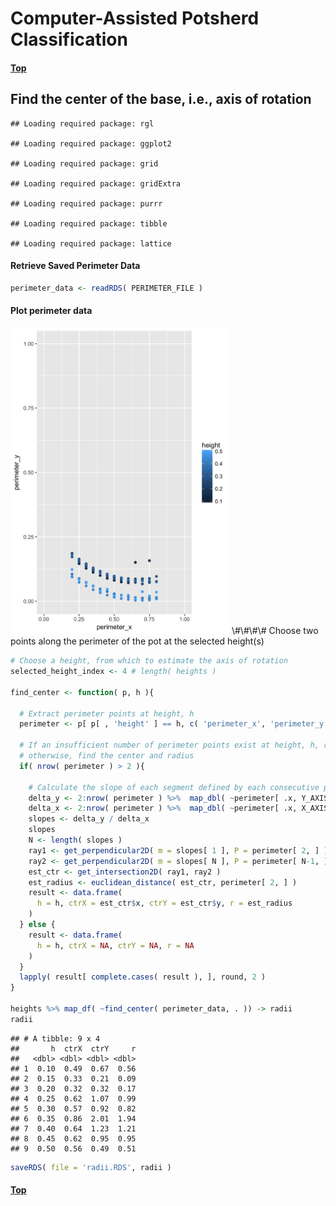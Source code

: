 
# Computer-Assisted Potsherd Classification

#### [Top](../README.md)

Find the center of the base, i.e., axis of rotation
---------------------------------------------------

    ## Loading required package: rgl

    ## Loading required package: ggplot2

    ## Loading required package: grid

    ## Loading required package: gridExtra

    ## Loading required package: purrr

    ## Loading required package: tibble

    ## Loading required package: lattice

#### Retrieve Saved Perimeter Data

``` r
perimeter_data <- readRDS( PERIMETER_FILE )
```

#### Plot perimeter data

<img src="./images/perimeter_data.png" width="350" >
\#\#\#\# Choose two points along the perimeter of the pot at the selected height(s)

``` r
# Choose a height, from which to estimate the axis of rotation
selected_height_index <- 4 # length( heights )

find_center <- function( p, h ){

  # Extract perimeter points at height, h
  perimeter <- p[ p[ , 'height' ] == h, c( 'perimeter_x', 'perimeter_y' ) ]
  
  # If an insufficient number of perimeter points exist at height, h, return result unknown,
  # otherwise, find the center and radius
  if( nrow( perimeter ) > 2 ){
  
    # Calculate the slope of each segment defined by each consecutive pair of perimeter points
    delta_y <- 2:nrow( perimeter ) %>%  map_dbl( ~perimeter[ .x, Y_AXIS ] - perimeter[ .x-1, Y_AXIS ] )
    delta_x <- 2:nrow( perimeter ) %>%  map_dbl( ~perimeter[ .x, X_AXIS ] - perimeter[ .x-1, X_AXIS ] )
    slopes <- delta_y / delta_x
    slopes
    N <- length( slopes )
    ray1 <- get_perpendicular2D( m = slopes[ 1 ], P = perimeter[ 2, ] )
    ray2 <- get_perpendicular2D( m = slopes[ N ], P = perimeter[ N-1, ] )
    est_ctr <- get_intersection2D( ray1, ray2 )
    est_radius <- euclidean_distance( est_ctr, perimeter[ 2, ] )
    result <- data.frame(
      h = h, ctrX = est_ctr$x, ctrY = est_ctr$y, r = est_radius
    )
  } else {
    result <- data.frame(
      h = h, ctrX = NA, ctrY = NA, r = NA
    )
  }
  lapply( result[ complete.cases( result ), ], round, 2 )
}

heights %>% map_df( ~find_center( perimeter_data, . )) -> radii
radii
```

    ## # A tibble: 9 x 4
    ##       h  ctrX  ctrY     r
    ##   <dbl> <dbl> <dbl> <dbl>
    ## 1  0.10  0.49  0.67  0.56
    ## 2  0.15  0.33  0.21  0.09
    ## 3  0.20  0.32  0.32  0.17
    ## 4  0.25  0.62  1.07  0.99
    ## 5  0.30  0.57  0.92  0.82
    ## 6  0.35  0.86  2.01  1.94
    ## 7  0.40  0.64  1.23  1.21
    ## 8  0.45  0.62  0.95  0.95
    ## 9  0.50  0.56  0.49  0.51

``` r
saveRDS( file = 'radii.RDS', radii )
```

#### [Top](../README.md)
